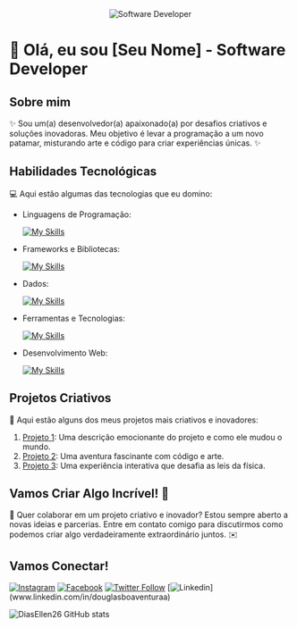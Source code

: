 <div align="center">
  <img src="https://i.pinimg.com/originals/0f/25/e4/0f25e4668c1c7740b5ed41835339d67f.gif" alt="Software Developer">
</div>

# 🚀 Olá, eu sou [Seu Nome] - Software Developer 

## Sobre mim

✨ Sou um(a) desenvolvedor(a) apaixonado(a) por desafios criativos e soluções inovadoras. Meu objetivo é levar a programação a um novo patamar, misturando arte e código para criar experiências únicas. ✨

## Habilidades Tecnológicas

💻 Aqui estão algumas das tecnologias que eu domino:

-  Linguagens de Programação: 

    [![My Skills](https://skillicons.dev/icons?i=java,javascript,python)](https://skillicons.dev)
- Frameworks e Bibliotecas: 

    [![My Skills](https://skillicons.dev/icons?i=spring,react,django)](https://skillicons.dev)
- Dados: 

    [![My Skills](https://skillicons.dev/icons?i=mysql,mongo)](https://skillicons.dev)
- Ferramentas e Tecnologias: 

    [![My Skills](https://skillicons.dev/icons?i=git,github,visualstudio,eclipse)](https://skillicons.dev)
- Desenvolvimento Web:

    [![My Skills](https://skillicons.dev/icons?i=php,html,css)](https://skillicons.dev) 
## Projetos Criativos

🎨 Aqui estão alguns dos meus projetos mais criativos e inovadores:

1. [Projeto 1](https://github.com/[seu-usuario]/projeto1): Uma descrição emocionante do projeto e como ele mudou o mundo.
2. [Projeto 2](https://github.com/[seu-usuario]/projeto2): Uma aventura fascinante com código e arte.
3. [Projeto 3](https://github.com/[seu-usuario]/projeto3): Uma experiência interativa que desafia as leis da física.

## Vamos Criar Algo Incrível! 💫

💬 Quer colaborar em um projeto criativo e inovador? Estou sempre aberto a novas ideias e parcerias. Entre em contato comigo para discutirmos como podemos criar algo verdadeiramente extraordinário juntos. ✉️

## Vamos Conectar!

[![Instagram](https://img.shields.io/badge/-{Nome}-purple?style=flat-square&logo=Instagram&logoColor=white&link={Link})]({Link})
[![Facebook](https://img.shields.io/badge/-{Nome}-blue?style=flat-square&logo=Facebook&logoColor=white&link={Link})]({Link})
[![Twitter Follow](https://img.shields.io/twitter/follow/SeuUsuario?style=social)]({Link})
[![Linkedin]([https://img.shields.io/badge/-LinkedIn-%230077B5?style=for-the-badge&logo=linkedin&logoColor=white](https://img.shields.io/badge/LinkedIn-blue?logo=linkedin&logoColor=white&style=for-the-badge))](www.linkedin.com/in/douglasboaventuraa)

![DiasEllen26 GitHub stats](https://github-readme-stats.vercel.app/api?username=DiasEllen26\&rank_icon=percentile)
